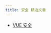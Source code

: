 ```yaml
---
title: 安全 精选文章
---
```


- [VUE 安全](https://v3.cn.vuejs.org/guide/security.html#%E6%8A%A5%E5%91%8A%E6%BC%8F%E6%B4%9E "VUE 安全")
